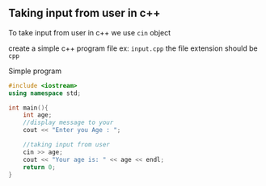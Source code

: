 ## Taking input from user in c++

To take input from user in c++ we use  `cin` object 

create a simple c++ program file ex: `input.cpp` the file extension should be `cpp`


Simple program
```c++
#include <iostream>
using namespace std;

int main(){
    int age;
    //display message to your
    cout << "Enter you Age : ";

    //taking input from user
    cin >> age;
    cout << "Your age is: " << age << endl;
    return 0;
}
```